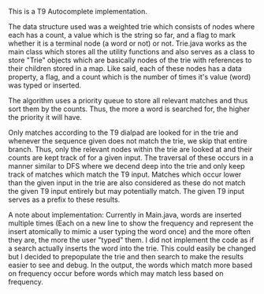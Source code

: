 This is a T9 Autocomplete implementation.

The data structure used was a weighted trie which consists of nodes where each has a count, a value which is the string so far, and a flag to mark whether it is a terminal node (a word or not) or not.
Trie.java works as the main class which stores all the utility functions and also serves as a class to store "Trie" objects which are basically nodes of the trie with references to their children stored in a map. Like said, each of these nodes has a data property, a flag, and
a count which is the number of times it's value (word)  was typed or inserted.

The algorithm uses a priority queue to store all relevant matches and thus sort them by the counts. Thus, the more a word is searched for, the higher the priority it will have.

Only matches according to the T9 dialpad are looked for in the trie and whenever the sequence given does not match the trie, we skip that entire branch. Thus, only the relevant nodes within the trie are looked at and their counts are kept track of for a given input. The traversal of these occurs in a manner similar to DFS where we decend deep into the trie and only keep track of matches which match the T9 input. 
Matches which occur lower than the given input in the trie are also considered as these do not match the given T9 input entirely but may potentially match. The given T9 input serves as a prefix to these results.

A note about implementation:
Currently in Main.java, words are inserted multiple times (Each on a new line to show the frequency and represent the insert atomically to mimic a user typing the word once) and the more often they are, the more the user "typed" them. I did not implement the code as if a search actually inserts the word into the trie. This could easily be changed but I decided to prepopulate the trie and then search to make the results easier to see and debug.
In the output, the words which match more based on frequency occur before words which may match less based on frequency.  
